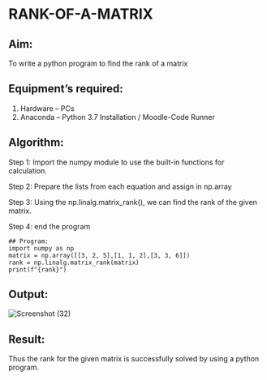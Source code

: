 # RANK-OF-A-MATRIX
## Aim:
To write a python program to find the rank of a matrix
## Equipment’s required:
1. 	Hardware – PCs
2. 	Anaconda – Python 3.7 Installation / Moodle-Code Runner
## Algorithm:
 Step 1: Import the numpy module to use the built-in functions for calculation.

 
 Step 2: Prepare the lists from each equation and assign in np.array
 
 Step 3: Using the np.linalg.matrix_rank(), we can find the rank of the given matrix.
 
Step 4: end the program
````
## Program:
import numpy as np 
matrix = np.array([[3, 2, 5],[1, 1, 2],[3, 3, 6]])
rank = np.linalg.matrix_rank(matrix) 
print(f"{rank}")
````
## Output:
![Screenshot (32)](https://github.com/user-attachments/assets/92db4d93-100e-47f1-bd42-17d742ce82e1)

## Result:
Thus the rank for the given matrix is successfully solved by  using a python program.
